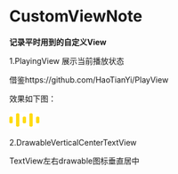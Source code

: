 # CustomViewNote
**记录平时用到的自定义View**

1.PlayingView  展示当前播放状态

借鉴https://github.com/HaoTianYi/PlayView 

效果如下图：

![](播放.gif)

2.DrawableVerticalCenterTextView 
  
  TextView左右drawable图标垂直居中